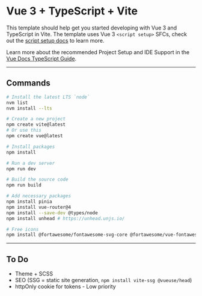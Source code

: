 # Vue 3 + TypeScript + Vite

This template should help get you started developing with Vue 3 and TypeScript in Vite. The template uses Vue 3 `<script setup>` SFCs, check out the [script setup docs](https://v3.vuejs.org/api/sfc-script-setup.html#sfc-script-setup) to learn more.

Learn more about the recommended Project Setup and IDE Support in the [Vue Docs TypeScript Guide](https://vuejs.org/guide/typescript/overview.html#project-setup).

---

## Commands

```bash
# Install the latest LTS `node`
nvm list
nvm install --lts
```

```bash
# Create a new project
npm create vite@latest
# Or use this
npm create vue@latest

# Install packages
npm install

# Run a dev server
npm run dev

# Build the source code
npm run build
```

```bash
# Add necessary packages
npm install pinia
npm install vue-router@4
npm install --save-dev @types/node
npm install unhead # https://unhead.unjs.io/

# Free icons
npm install @fortawesome/fontawesome-svg-core @fortawesome/vue-fontawesome @fortawesome/free-solid-svg-icons
```

---

## To Do
 
- Theme + SCSS
- SEO (SSG = static site generation, `npm install vite-ssg @vueuse/head`)
- httpOnly cookie for tokens - Low priority